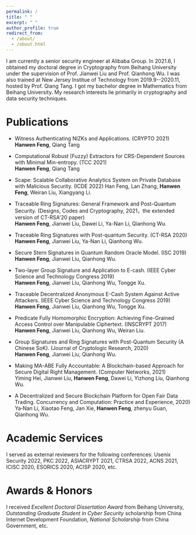```yaml
---
permalink: /
title: " "
excerpt: " "
author_profile: true
redirect_from: 
  - /about/
  - /about.html
---
```


I am currently a senior security engineer at Alibaba Group. In 2021.6, I obtained my doctoral degree in Cryptography from Beihang University under the supervision of Prof. Jianwei Liu and Prof. Qianhong Wu. I was also trained at New Jersey Institue of Technology from 2019.9--2020.11, hosted by Prof. Qiang Tang. I got my bachelor degree in Mathematics from Beihang University. 
My research interests lie primarily in cryptography and data security techniques.

Publications
======
- Witness Authenticating NIZKs and Applications. (CRYPTO 2021)  
**Hanwen Feng**, Qiang Tang

- Computational Robust (Fuzzy) Extractors for CRS-Dependent Sources with Minimal Min-entropy. (TCC 2021)  
**Hanwen Feng**, Qiang Tang

- Scape: Scalable Collaborative Analytics System on Private Database with Malicious Security. (ICDE 2022)
Han Feng, Lan Zhang, **Hanwen Feng**, Weiran Liu, Xiangyang Li.

- Traceable Ring Signatures: General Framework and Post-Quantum Security. (Designs, Codes and Cryptography, 2021，the extended version of CT-RSA'20 paper)   
**Hanwen Feng**, Jianwei Liu, Dawei Li, Ya-Nan Li, Qianhong Wu.

- Traceable Ring Signatures with Post-quantum Security. (CT-RSA 2020)  
**Hanwen Feng**, Jianwei Liu, Ya-Nan Li, Qianhong Wu.

- Secure Stern Signatures in Quantum Random Oracle Model. (ISC 2019)  
**Hanwen Feng**, Jianwei Liu, Qianhong Wu.

- Two-layer Group Signature and Application to E-cash. (IEEE Cyber Science and Technology Congress 2019)  
**Hanwen Feng**, Jianwei Liu, Qianhong Wu, Tongge Xu.

- Traceable Decentralized Anonymous E-Cash System Against Active Attackers. (IEEE Cyber Science and Technology Congress 2019)  
**Hanwen Feng**, Jianwei Liu, Qianhong Wu, Tongge Xu.

- Predicate Fully Homomorphic Encryption: Achieving Fine-Grained Access Control over Manipulable Ciphertext. (INSCRYPT 2017)  
**Hanwen Feng**, Jianwei Liu, Qianhong Wu, Weiran Liu.

- Group Signatures and Ring Signatures with Post-Quantum Security (A Chinese SoK). (Journal of Cryptologic Research, 2020)  
**Hanwen Feng**, Jianwei Liu, Qianhong Wu.

- Making MA-ABE Fully Accountable: A Blockchain-based Approach for Secure Digital Right Management.  (Computer Networks, 2021)  
Yiming Hei, Jianwei Liu, **Hanwen Feng**, Dawei Li, Yizhong Liu, Qianhong Wu.

- A Decentralized and Secure Blockchain Platform for Open Fair Data Trading.  Concurrency and Computation: Practice and Experience, 2020)  
 Ya‐Nan Li, Xiaotao Feng, Jan Xie, **Hanwen Feng**, zhenyu Guan, Qianhong Wu.

Academic Services
======
I served as external reviewers for the following conferences:  Usenix Security 2022, PKC 2022, ASIACRYPT 2021, CTRSA 2022, ACNS 2021, ICISC 2020, ESORICS 2020, ACISP 2020, etc.

Awards & Honors
======
I received *Excellent Doctoral Dissertation Award* from Beihang University, *Outstanding Graduate Student in Cyber Security* scholarship from China Internet Development Foundation, *National Scholarship* from China Government, etc.

